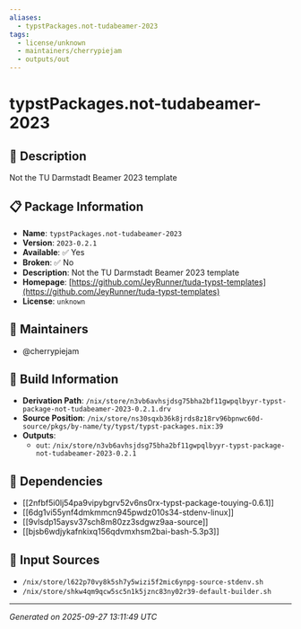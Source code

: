 ```yaml
---
aliases:
  - typstPackages.not-tudabeamer-2023
tags:
  - license/unknown
  - maintainers/cherrypiejam
  - outputs/out
---
```


# typstPackages.not-tudabeamer-2023

## 📝 Description

Not the TU Darmstadt Beamer 2023 template

## 📋 Package Information

- **Name**: `typstPackages.not-tudabeamer-2023`
- **Version**: `2023-0.2.1`
- **Available**: ✅ Yes
- **Broken**: ✅ No
- **Description**: Not the TU Darmstadt Beamer 2023 template
- **Homepage**: [https://github.com/JeyRunner/tuda-typst-templates](https://github.com/JeyRunner/tuda-typst-templates)
- **License**: `unknown`
## 👥 Maintainers

- @cherrypiejam


## 🔧 Build Information

- **Derivation Path**: `/nix/store/n3vb6avhsjdsg75bha2bf11gwpqlbyyr-typst-package-not-tudabeamer-2023-0.2.1.drv`
- **Source Position**: `/nix/store/ns30sqxb36k8jrds8z18rv96bpnwc60d-source/pkgs/by-name/ty/typst/typst-packages.nix:39`
- **Outputs**:
  - `out`:  `/nix/store/n3vb6avhsjdsg75bha2bf11gwpqlbyyr-typst-package-not-tudabeamer-2023-0.2.1`

## 🔗 Dependencies

- [[2nfbf5i0lj54pa9vipybgrv52v6ns0rx-typst-package-touying-0.6.1]]
- [[6dg1vi55ynf4dmkmmcn945pwdz010s34-stdenv-linux]]
- [[9vlsdp15aysv37sch8m80zz3sdgwz9aa-source]]
- [[bjsb6wdjykafnkixq156qdvmxhsm2bai-bash-5.3p3]]

## 📁 Input Sources

- `/nix/store/l622p70vy8k5sh7y5wizi5f2mic6ynpg-source-stdenv.sh`
- `/nix/store/shkw4qm9qcw5sc5n1k5jznc83ny02r39-default-builder.sh`

---
*Generated on 2025-09-27 13:11:49 UTC*
